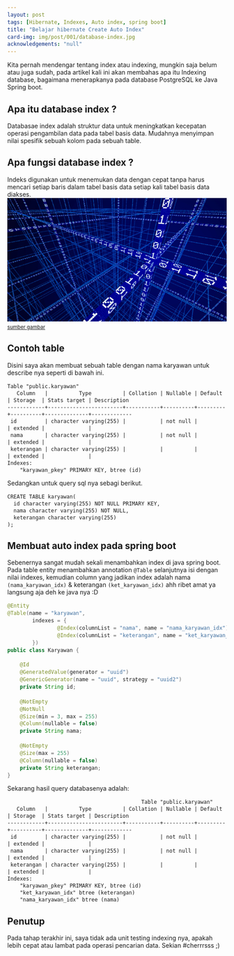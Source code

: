 ```yaml
---
layout: post
tags: [Hibernate, Indexes, Auto index, spring boot]
title: "Belajar hibernate Create Auto Index"
card-img: img/post/001/database-index.jpg
acknowledgements: "null"
---
```

Kita pernah mendengar tentang index atau indexing, mungkin saja belum atau juga sudah, pada artikel kali ini akan membahas apa itu Indexing database, bagaimana menerapkanya pada database PostgreSQL ke Java Spring boot. 

## Apa itu database index ?
Databasae index adalah struktur data untuk meningkatkan kecepatan operasi pengambilan data pada tabel basis data. Mudahnya menyimpan nilai spesifik sebuah kolom pada sebuah table.

## Apa fungsi database index ?
Indeks digunakan untuk menemukan data dengan cepat tanpa harus mencari setiap baris dalam tabel basis data setiap kali tabel basis data diakses. 
![database indexing](/img/post/001/database-index.jpg)
<small><a href="https://techcrunch.com/2018/03/09/infosums-first-product-touts-decentralized-big-data-insights/">sumber gambar</a></small>

## Contoh table 
Disini saya akan membuat sebuah table dengan nama karyawan untuk describe nya seperti di bawah ini.

```
Table "public.karyawan"
   Column   |          Type          | Collation | Nullable | Default | Storage  | Stats target | Description 
------------+------------------------+-----------+----------+---------+----------+--------------+-------------
 id         | character varying(255) |           | not null |         | extended |              | 
 nama       | character varying(255) |           | not null |         | extended |              | 
 keterangan | character varying(255) |           |          |         | extended |              | 
Indexes:
    "karyawan_pkey" PRIMARY KEY, btree (id)
```

Sedangkan untuk query sql nya sebagi berikut.
```
CREATE TABLE karyawan(
  id character varying(255) NOT NULL PRIMARY KEY,
  nama character varying(255) NOT NULL,
  keterangan character varying(255)
);
````

## Membuat auto index pada spring boot
Sebenernya sangat mudah sekali menambahkan index di java spring boot. Pada table entity menambahkan annotation `@Table` selanjutnya isi dengan nilai indexes, kemudian column yang jadikan index adalah nama `(nama_karyawan_idx)` & keterangan `(ket_karyawan_idx)` ahh ribet amat ya langsung aja deh ke java nya :D

``` java
@Entity
@Table(name = "karyawan",
        indexes = {
                @Index(columnList = "nama", name = "nama_karyawan_idx"),
                @Index(columnList = "keterangan", name = "ket_karyawan_idx")
        })
public class Karyawan {

    @Id
    @GeneratedValue(generator = "uuid")
    @GenericGenerator(name = "uuid", strategy = "uuid2")
    private String id;

    @NotEmpty
    @NotNull
    @Size(min = 3, max = 255)
    @Column(nullable = false)
    private String nama;

    @NotEmpty
    @Size(max = 255)
    @Column(nullable = false)
    private String keterangan;
}
```
Sekarang hasil query databasenya  adalah:
```
                                           Table "public.karyawan"
   Column   |          Type          | Collation | Nullable | Default | Storage  | Stats target | Description 
------------+------------------------+-----------+----------+---------+----------+--------------+-------------
 id         | character varying(255) |           | not null |         | extended |              | 
 nama       | character varying(255) |           | not null |         | extended |              | 
 keterangan | character varying(255) |           |          |         | extended |              | 
Indexes:
    "karyawan_pkey" PRIMARY KEY, btree (id)
    "ket_karyawan_idx" btree (keterangan)
    "nama_karyawan_idx" btree (nama)
```


## Penutup
Pada tahap terakhir ini, saya tidak ada unit testing indexing nya, apakah lebih cepat atau lambat pada operasi pencarian data. Sekian #cherrrsss ;)
